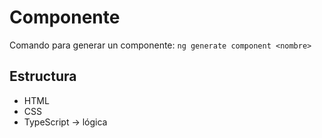 # Componente

Comando para generar un componente: 
`ng generate component <nombre>`

## Estructura

- HTML
- CSS
- TypeScript -> lógica
